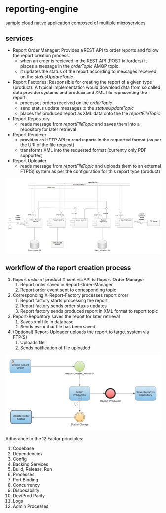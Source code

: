 # reporting-engine
sample cloud native application composed of multiple microservices

## services
* Report Order Manager: Provides a REST API to order reports and follow the report creation process.
  * when an order is recieved in the REST API (POST to /orders) it places a message in the _orderTopic_ AMQP topic.
  * it updates the status of the report according to messages received on the _statusUpdateTopic_.
* Report Factories: Responsible for creating the report of a given type (product). A typical implementation would download data from so called data provider systems and produce and XML file representing the report. 
  * processes orders received on the _orderTopic_
  * send status update messages to the _statusUpdateTopic_
  * places the produced report as XML data onto the the _reportFileTopic_
* Report Repository
  * reads message from _reportFileTopic_ and saves them into a repository for later retrieval
* Report Renderer
  * provides an HTTP API to read reports in the requested format (as per the URI of the file request)
  * transforms XML into the requested format (currently only PDF supported)
* Report Uploader
  * reads message from _reportFileTopic_ and uploads them to an external FTP(S) system as per the configuration for this report type (product)

![Componen Diagramm](/docs/components.png)

## workflow of the report creation process
1. Report order of product X sent via API to Report-Order-Manager
   1.	Report order saved in Report-Order-Manager
   1.	Report order event sent to corresponding topic
1. Corresponding X-Report-Factory processes report order
   1.	Report factory starts processing the report
   1.	Report factory sends order status updates 
   1.	Report factory sends produced report in XML format to report topic
1. Report-Repository saves the report for later retrieval
    1. Saves xml file in database
    1. Sends event that file has been saved
1. (Optional) Report-Uploader uploads the report to target system via FTP(S)
    1. Uploads file
    1. Sends notification of file uploaded

![Activity Diagramm](/docs/report_creation_process.png)

Adherance to the 12 Factor principles:
1. Codebase
1. Dependencies
1. Config
1. Backing Services
1. Build, Release, Run
1. Processes
1. Port Binding 
1. Concurrency
1. Disposability
1. Dev/Prod Parity
1. Logs
1. Admin Processes
